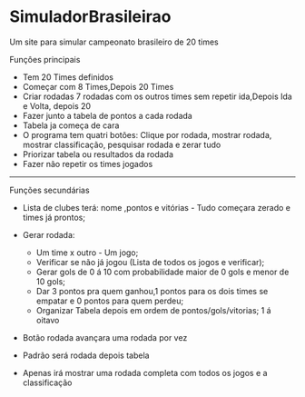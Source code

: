 # SimuladorBrasileirao
Um site para simular campeonato brasileiro de 20 times

Funçôes principais
 - Tem 20 Times definidos
 - Começar com 8 Times,Depois 20 Times
 - Criar rodadas 7 rodadas com os outros times sem repetir ida,Depois Ida e Volta, depois 20
 - Fazer junto a tabela de pontos a cada rodada
 - Tabela ja começa de cara
 - O programa tem quatri botões: 
               Clique por rodada, mostrar rodada, mostrar classificação, pesquisar rodada e zerar tudo
 - Priorizar tabela ou resultados da rodada
 - Fazer não repetir os times jogados
 
 ----------------------------------------------------------------------
Funções secundárias
 - Lista de clubes terá: nome ,pontos e vitórias - Tudo começara zerado e times já prontos;
 - Gerar rodada: 
     - Um time x outro - Um jogo;
     - Verificar se não já jogou (Lista de todos os jogos e verificar);
     - Gerar gols de 0 á 10 com probabilidade maior de 0 gols e menor de 10 gols;
     - Dar 3 pontos pra quem ganhou,1 pontos para os dois times se empatar e 0 pontos para quem perdeu;
     - Organizar Tabela depois em ordem de pontos/gols/vitorias; 1 á oitavo
 - Botão rodada avançara uma rodada por vez
 
 - Padrão será rodada depois tabela
 - Apenas irá mostrar uma rodada completa com todos os jogos e a classificação

